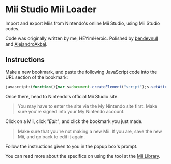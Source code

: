 # Mii Studio Mii Loader

Import and export Miis from Nintendo's online Mii Studio, using Mii Studio codes.

Code was originally written by me, HEYimHeroic.
Polished by [bendevnull](https://github.com/bendevnull) and [AlejandroAkbal](https://github.com/AlejandroAkbal).

## Instructions

Make a new bookmark, and paste the following JavaScript code into the URL section of the bookmark:

```js
javascript:(function(){var s=document.createElement("script");s.setAttribute("src","https://heyimheroic.github.io/MiiStudioMiiLoader/miiLoader.js"),document.body.appendChild(s)})();
```

Once there, head to Nintendo's official Mii Studio site.

> You may have to enter the site via the My Nintendo site first. Make sure you're signed into your My Nintendo account.

Click on a Mii, click _"Edit"_, and click the bookmark you just made.

> Make sure that you're not making a new Mii. If you are, save the new Mii, and go back to edit it again.

Follow the instructions given to you in the popup box's prompt.

You can read more about the specifics on using the tool at the [Mii Library](https://sites.google.com/view/miilibrary/FAQ#h.pf4lefk6peji).
